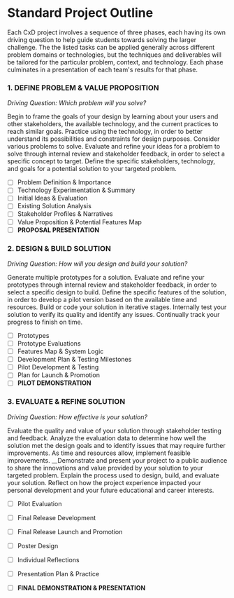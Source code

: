 # Standard Project Outline

Each CxD project involves a sequence of three phases, each having its own driving question to help guide students towards solving the larger challenge. The the listed tasks can be applied generally across different problem domains or technologies, but the techniques and deliverables will be tailored for the particular problem, context, and technology. Each phase culminates in a presentation of each team's results for that phase.

### 1. DEFINE PROBLEM & VALUE PROPOSITION

_Driving Question:  Which problem will you solve?_

Begin to frame the goals of your design by learning about your users and other stakeholders, the available technology, and the current practices to reach similar goals. Practice using the technology, in order to better understand its possibilities and constraints for design purposes. Consider various problems to solve. Evaluate and refine your ideas for a problem to solve through internal review and stakeholder feedback, in order to select a specific concept to target. Define the specific stakeholders, technology, and goals for a potential solution to your targeted problem.

* [ ] Problem Definition & Importance
* [ ] Technology Experimentation & Summary
* [ ] Initial Ideas & Evaluation
* [ ] Existing Solution Analysis
* [ ] Stakeholder Profiles & Narratives
* [ ] Value Proposition & Potential Features Map
* [ ] **PROPOSAL PRESENTATION**

### 2. DESIGN & BUILD SOLUTION 

_Driving Question:  How will you design and build your solution?_

Generate multiple prototypes for a solution. Evaluate and refine your prototypes through internal review and stakeholder feedback, in order to select a specific design to build. Define the specific features of the solution, in order to develop a pilot version based on the available time and resources. Build or code your solution in iterative stages.  Internally test your solution to verify its quality and identify any issues. Continually track your progress to finish on time.

* [ ] Prototypes 
* [ ] Prototype Evaluations
* [ ] Features Map & System Logic 
* [ ] Development Plan & Testing Milestones 
* [ ] Pilot Development & Testing
* [ ] Plan for Launch & Promotion
* [ ] **PILOT DEMONSTRATION**

### 3. EVALUATE & REFINE SOLUTION 

_Driving Question:  How effective is your solution?_

Evaluate the quality and value of your solution through stakeholder testing and feedback. Analyze the evaluation data to determine how well the solution met the design goals and to identify issues that may require further improvements. As time and resources allow, implement feasible improvements. __Demonstrate and present your project to a public audience to share the innovations and value provided by your solution to your targeted problem. Explain the process used to design, build, and evaluate your solution. Reflect on how the project experience impacted your personal development and your future educational and career interests.

* [ ] Pilot Evaluation
* [ ] Final Release Development
* [ ] Final Release Launch and Promotion
* [ ] Poster Design
* [ ] Individual Reflections 
* [ ] Presentation Plan & Practice
* [ ] **FINAL DEMONSTRATION & PRESENTATION**

